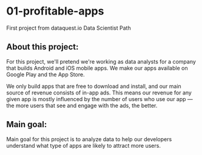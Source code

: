 # 01-profitable-apps
First project from dataquest.io Data Scientist Path

## About this project:
For this project, we'll pretend we're working as data analysts for a company that builds Android and iOS mobile apps. We make our apps available on Google Play and the App Store.

We only build apps that are free to download and install, and our main source of revenue consists of in-app ads. This means our revenue for any given app is mostly influenced by the number of users who use our app — the more users that see and engage with the ads, the better.

## Main goal:
Main goal for this project is to analyze data to help our developers understand what type of apps are likely to attract more users.
